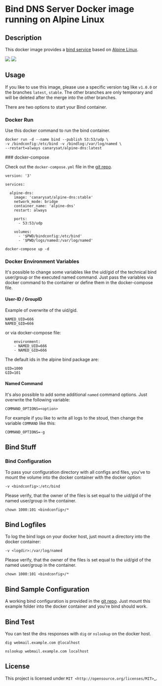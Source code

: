 # Bind DNS Server Docker image running on Alpine Linux

## Description

This docker image provides a [bind service](https://www.isc.org/downloads/bind/) based on [Alpine Linux](https://hub.docker.com/_/alpine/).

[![](https://img.shields.io/docker/pulls/canarysat/alpine-dns)](https://img.shields.io/docker/pulls/canarysat/alpine-dns)
[![](https://img.shields.io/docker/image-size/canarysat/alpine-dns?style=plastic)](https://img.shields.io/docker/image-size/canarysat/alpine-dns?style=plastic)


## Usage

If you like to use this image, please use a specific version tag like `v1.0.0` or the branches `latest`, `stable`. The other branches are only temporary and will be deleted after the merge into the other branches.

There are two options to start your Bind container.

### Docker Run

Use this docker command to run the bind container.
```
docker run -d --name bind --publish 53:53/udp \
-v /bindconfig:/etc/bind -v /bindlog:/var/log/named \
--restart=always canarysat/alpine-dns:latest
```


### docker-compose

Check out the `docker-compose.yml` file in the [git repo](https://raw.githubusercontent.com/canarysat/alpine-dns/master/docker-compose.yml).
```
version: '3'

services:

  alpine-dns:
    image: 'canarysat/alpine-dns:stable'
    network_mode: bridge
    container_name: 'alpine-dns'
    restart: always

    ports:
      - 53:53/udp

    volumes:
      - '$PWD/bindconfig:/etc/bind'
      - '$PWD/logs/named:/var/log/named'
```

```
docker-compose up -d
```

### Docker Environment Variables

It's possible to change some variables like the uid/gid of the technical bind user/group or the executed named command. Just pass the variables via docker command to the container or define them in the docker-compose file.


#### User-ID / GroupID

Example of overwrite of the uid/gid.
```
NAMED_UID=666
NAMED_GID=666
```

or via docker-compose file:
```
    environment:
    - NAMED_UID=666
    - NAMED_GID=666
```

The default ids in the alpine bind package are:
```
UID=1000
GID=101
```

#### Named Command

It's also possible to add some additional `named` command options. Just overwrite the following variable:
```
COMMAND_OPTIONS=<option>
```

For example if you like to write all logs to the stoud, then change the variable `COMMAND` like this:
```
COMMAND_OPTIONS=-g
```


## Bind Stuff

### Bind Configuration

To pass your configuration directory with all configs and files, you've to mount the volume into the docker container with the docker option:
```
-v <bindconfig>:/etc/bind
```

Please verify, that the owner of the files is set equal to the uid/gid of the named user/group in the container.
```
chown 1000:101 <bindconfig>/*
```

## Bind Logfiles

To log the bind logs on your docker host, just mount a directory into the docker container:
```
-v <logdir>:/var/log/named
```

Please verify, that the owner of the files is set equal to the uid/gid of the named user/group in the container.
```
chown 1000:101 <bindconfig>/*
```

## Bind Sample Configuration

A working bind configuration is provided in the [git repo](https://github.com/canarysat/alpine-dns/tree/master/bindconfig).
Just mount this example folder into the docker container and you're bind should work.

## Bind Test

You can test the dns responses with `dig` or `nslookup` on the docker host.
```
dig webmail.example.com @localhost

nslookup webmail.example.com localhost
```

## License

This project is licensed under `MIT <http://opensource.org/licenses/MIT>`_.
